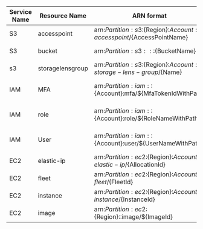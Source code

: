 | Service Name | Resource Name | ARN format | Link to the docs |
|--------------|---------------|------------------|-------------|
| S3 | accesspoint | arn:${Partition}:s3:${Region}:${Account}:accesspoint/${AccessPointName} | https://docs.aws.amazon.com/service-authorization/latest/reference/list_amazons3.html#amazons3-resources-for-iam-policies |
| S3 | bucket | arn:${Partition}:s3:::${BucketName} | https://docs.aws.amazon.com/service-authorization/latest/reference/list_amazons3.html#amazons3-resources-for-iam-policies |
| s3 | storagelensgroup | arn:${Partition}:s3:${Region}:${Account}:storage-lens-group/${Name} | https://docs.aws.amazon.com/service-authorization/latest/reference/list_amazons3.html#amazons3-resources-for-iam-policies |
| IAM | MFA | arn:${Partition}:iam::${Account}:mfa/${MfaTokenIdWithPath} | https://docs.aws.amazon.com/service-authorization/latest/reference/list_awsidentityandaccessmanagementiam.html#awsidentityandaccessmanagementiam-resources-for-iam-policies |
| IAM | role | arn:${Partition}:iam::${Account}:role/${RoleNameWithPath} | https://docs.aws.amazon.com/service-authorization/latest/reference/list_awsidentityandaccessmanagementiam.html#awsidentityandaccessmanagementiam-resources-for-iam-policies |
| IAM | User | arn:${Partition}:iam::${Account}:user/${UserNameWithPath} | https://docs.aws.amazon.com/service-authorization/latest/reference/list_awsidentityandaccessmanagementiam.html#awsidentityandaccessmanagementiam-resources-for-iam-policies |
| EC2 | elastic-ip | arn:${Partition}:ec2:${Region}:${Account}:elastic-ip/${AllocationId} | https://docs.aws.amazon.com/service-authorization/latest/reference/list_amazonec2.html#amazonec2-resources-for-iam-policies |
| EC2 | fleet | arn:${Partition}:ec2:${Region}:${Account}:fleet/${FleetId} | https://docs.aws.amazon.com/service-authorization/latest/reference/list_amazonec2.html#amazonec2-resources-for-iam-policies |
| EC2 | instance | arn:${Partition}:ec2:${Region}:${Account}:instance/${InstanceId} |https://docs.aws.amazon.com/service-authorization/latest/reference/list_amazonec2.html#amazonec2-resources-for-iam-policies |
| EC2 | image | arn:${Partition}:ec2:${Region}::image/${ImageId} | https://docs.aws.amazon.com/service-authorization/latest/reference/list_amazonec2.html#amazonec2-resources-for-iam-policies |